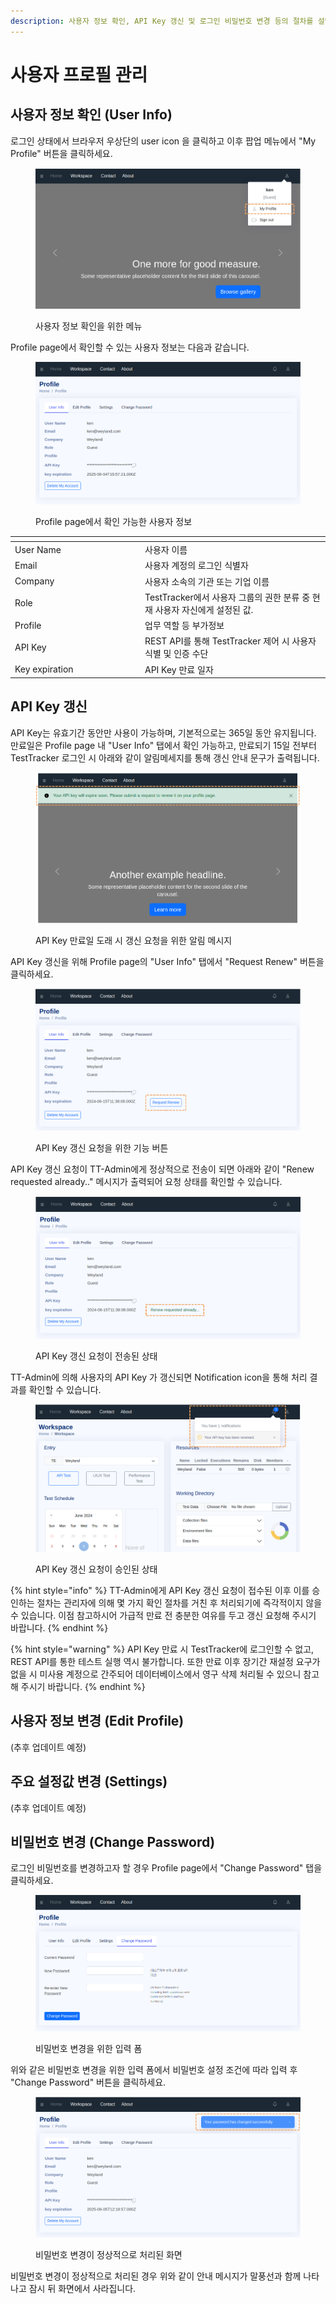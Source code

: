 ```yaml
---
description: 사용자 정보 확인, API Key 갱신 및 로그인 비밀번호 변경 등의 절차를 설명합니다.
---
```


# 사용자 프로필 관리

## 사용자 정보 확인 (User Info)

로그인 상태에서 브라우저 우상단의 user icon 을 클릭하고 이후 팝업 메뉴에서 "My Profile" 버튼을 클릭하세요.

<figure><img src=".gitbook/assets/image (5) (1).png" alt=""><figcaption><p>사용자 정보 확인을 위한 메뉴</p></figcaption></figure>



Profile page에서 확인할 수 있는 사용자 정보는 다음과 같습니다.

<figure><img src=".gitbook/assets/image (5).png" alt=""><figcaption><p>Profile page에서 확인 가능한 사용자 정보</p></figcaption></figure>

<table data-header-hidden><thead><tr><th width="194"></th><th></th></tr></thead><tbody><tr><td>User Name</td><td>사용자 이름</td></tr><tr><td>Email</td><td>사용자 계정의 로그인 식별자</td></tr><tr><td>Company</td><td>사용자 소속의 기관 또는 기업 이름</td></tr><tr><td>Role</td><td>TestTracker에서 사용자 그룹의 권한 분류 중 현재 사용자 자신에게 설정된 값.</td></tr><tr><td>Profile</td><td>업무 역할 등 부가정보</td></tr><tr><td>API Key</td><td>REST API를 통해 TestTracker 제어 시 사용자 식별 및 인증 수단</td></tr><tr><td>Key expiration</td><td>API Key 만료 일자</td></tr></tbody></table>



## API Key 갱신

API Key는 유효기간 동안만 사용이 가능하며, 기본적으로는 365일 동안 유지됩니다. 만료일은 Profile page 내 "User Info" 탭에서 확인 가능하고, 만료되기 15일 전부터 TestTracker 로그인 시 아래와 같이 알림메세지를 통해 갱신 안내 문구가 출력됩니다.

<figure><img src=".gitbook/assets/image (2).png" alt=""><figcaption><p>API Key 만료일 도래 시 갱신 요청을 위한 알림 메시지</p></figcaption></figure>



API Key 갱신을 위해 Profile page의 "User Info" 탭에서 "Request Renew" 버튼을 클릭하세요.

<figure><img src=".gitbook/assets/image (1) (1).png" alt=""><figcaption><p>API Key 갱신 요청을 위한 기능 버튼</p></figcaption></figure>



API Key 갱신 요청이 TT-Admin에게 정상적으로 전송이 되면 아래와 같이 "Renew requested already.." 메시지가 출력되어 요청 상태를 확인할 수 있습니다.

<figure><img src=".gitbook/assets/image (3).png" alt=""><figcaption><p>API Key 갱신 요청이 전송된 상태</p></figcaption></figure>



TT-Admin에 의해 사용자의 API Key 가 갱신되면 Notification icon을 통해 처리 결과를 확인할 수 있습니다.

<figure><img src=".gitbook/assets/image (4).png" alt=""><figcaption><p>API Key 갱신 요청이 승인된 상태</p></figcaption></figure>



{% hint style="info" %}
TT-Admin에게 API Key 갱신 요청이 접수된 이후 이를 승인하는 절차는 관리자에 의해 몇 가지 확인 절차를 거친 후 처리되기에 즉각적이지 않을 수 있습니다. 이점 참고하시어 가급적 만료 전 충분한 여유를 두고 갱신 요청해 주시기 바랍니다.
{% endhint %}

{% hint style="warning" %}
API Key 만료 시 TestTracker에 로그인할 수 없고, REST API를 통한 테스트 실행 역시 불가합니다. 또한 만료 이후 장기간 재설정 요구가 없을 시 미사용 계정으로 간주되어 데이터베이스에서 영구 삭제 처리될 수 있으니 참고해 주시기 바랍니다.
{% endhint %}



## 사용자 정보 변경 (Edit Profile)

(추후 업데이트 예정)



## 주요 설정값 변경 (Settings)

(추후 업데이트 예정)



## 비밀번호 변경 (Change Password)

로그인 비밀번호를 변경하고자 할 경우 Profile page에서 "Change Password" 탭을 클릭하세요.&#x20;

<figure><img src=".gitbook/assets/image (7).png" alt=""><figcaption><p>비밀번호 변경을 위한 입력 폼</p></figcaption></figure>

위와 같은 비밀번호 변경을 위한 입력 폼에서 비밀번호 설정 조건에 따라 입력 후 "Change Password" 버튼을 클릭하세요.



<figure><img src=".gitbook/assets/image (9).png" alt=""><figcaption><p>비밀번호 변경이 정상적으로 처리된 화면</p></figcaption></figure>

비밀번호 변경이 정상적으로 처리된 경우 위와 같이 안내 메시지가 말풍선과 함께 나타나고 잠시 뒤 화면에서 사라집니다.

